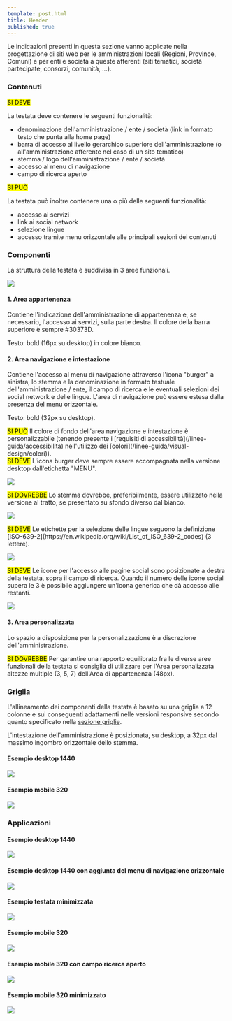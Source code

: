```yaml
---
template: post.html
title: Header
published: true
---
```


Le indicazioni presenti in questa sezione vanno applicate nella progettazione di siti web
per le amministrazioni locali (Regioni, Province, Comuni) e per enti e società a queste afferenti
(siti tematici, società partecipate, consorzi, comunità, ...).

### Contenuti

<div class="lg-callout lg-callout-must">
<mark>SI DEVE</mark>
<p>La testata deve contenere le seguenti funzionalità:</p>
<ul>
<li>denominazione dell'amministrazione / ente / società (link in formato testo che punta alla home page)</li>
<li>barra di accesso al livello gerarchico superiore dell'amministrazione (o all'amministrazione afferente nel caso di un sito tematico)</li>
<li>stemma / logo dell'amministrazione / ente / società</li>
<li>accesso al menu di navigazione</li>
<li>campo di ricerca aperto</li>
</ul>
</div>

<div class="lg-callout lg-callout-could">
<mark>SI PUÒ</mark>
<p>La testata può inoltre contenere una o più delle seguenti funzionalità:</p>
<ul>
<li>accesso ai servizi</li>
<li>link ai social network</li>
<li>selezione lingue</li>
<li>accesso tramite menu orizzontale alle principali sezioni dei contenuti</li>
</ul>
</div>

### Componenti

La struttura della testata è suddivisa in 3 aree funzionali.

![](/images/header/image08.png)

#### 1. Area appartenenza

Contiene l'indicazione dell'amministrazione di appartenenza e, se necessario, l'accesso ai servizi, sulla parte destra.
Il colore della barra superiore è sempre #30373D.

Testo: bold (16px su desktop) in colore bianco.

#### 2. Area navigazione e intestazione

Contiene l'accesso al menu di navigazione attraverso l'icona "burger" a sinistra,
lo stemma e la denominazione in formato testuale dell'amministrazione / ente,
il campo di ricerca e le eventuali selezioni dei social network e delle lingue.
L'area di navigazione può essere estesa dalla presenza del menu orizzontale.

Testo: bold (32px su desktop).

<div class="lg-callout lg-callout-could">
<mark>SI PUÒ</mark>
Il colore di fondo dell'area navigazione e intestazione è personalizzabile
(tenendo presente i [requisiti di accessibilità](/linee-guida/accessibilita)
nell'utilizzo dei [colori](/linee-guida/visual-design/colori)).
</div>

<div class="lg-callout lg-callout-must">
<mark>SI DEVE</mark>
L'icona burger deve sempre essere accompagnata nella versione desktop dall'etichetta "MENU".
</div>

![](/images/header/image03.png)

<div class="lg-callout lg-callout-should">
<mark>SI DOVREBBE</mark>
Lo stemma dovrebbe, preferibilmente, essere utilizzato nella versione al tratto, se presentato su sfondo diverso dal bianco.
</div>

![](/images/header/image06.png)

<div class="lg-callout lg-callout-must">
<mark>SI DEVE</mark>
Le etichette per la selezione delle lingue seguono la definizione
[ISO-639-2](https://en.wikipedia.org/wiki/List_of_ISO_639-2_codes) (3 lettere).
</div>

![](/images/header/image02.png)

<div class="lg-callout lg-callout-must">
<mark>SI DEVE</mark>
Le icone per l'accesso alle pagine social sono posizionate a destra della testata, sopra il campo di ricerca.
Quando il numero delle icone social supera le 3 è possibile aggiungere un'icona generica che dà accesso alle restanti.
</div>

![](/images/header/image10.png)

#### 3. Area personalizzata

Lo spazio a disposizione per la personalizzazione è a discrezione dell'amministrazione.

<div class="lg-callout lg-callout-should">
<mark>SI DOVREBBE</mark>
Per garantire una rapporto equilibrato fra le diverse aree funzionali della testata si consiglia di utilizzare
per l'Area personalizzata altezze multiple (3, 5, 7) dell'Area di appartenenza (48px).
</div>

### Griglia

L'allineamento dei componenti della testata è basato su una griglia a 12 colonne
e sui conseguenti adattamenti nelle versioni responsive secondo quanto specificato nella
[sezione griglie](/linee-guida/layout/griglie).

L'intestazione dell'amministrazione è posizionata, su desktop, a 32px dal massimo ingombro orizzontale dello stemma.

#### Esempio desktop 1440

![](/images/header/image09.png)

#### Esempio mobile 320

![](/images/header/image12.png)

### Applicazioni

#### Esempio desktop 1440

![](/images/header/image00.png)

#### Esempio desktop 1440 con aggiunta del menu di navigazione orizzontale

![](/images/header/image14.png)

#### Esempio testata minimizzata

![](/images/header/image07.png)

#### Esempio mobile 320

![](/images/header/image11.png)

#### Esempio mobile 320 con campo ricerca aperto

![](/images/header/image15.png)

#### Esempio mobile 320 minimizzato

![](/images/header/image13.png)
